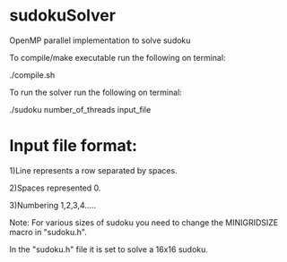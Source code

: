 # sudokuSolver
OpenMP parallel implementation to solve sudoku

To compile/make executable run the following on terminal:

./compile.sh

To run the solver run the following on terminal:

./sudoku number_of_threads input_file

# Input file format:

1)Line represents a row separated by spaces.

2)Spaces represented 0.

3)Numbering 1,2,3,4.....

Note: For various sizes of sudoku you need to change the MINIGRIDSIZE macro in "sudoku.h".

In the "sudoku.h" file it is set to solve a 16x16 sudoku.
